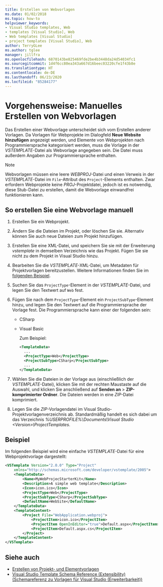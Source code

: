 ```yaml
---
title: Erstellen von Webvorlagen
ms.date: 01/02/2018
ms.topic: how-to
helpviewer_keywords:
- Visual Studio templates, Web
- templates [Visual Studio], Web
- Web templates [Visual Studio]
- project templates [Visual Studio], Web
author: TerryGLee
ms.author: tglee
manager: jillfra
ms.openlocfilehash: 6870143be825469fde2be4b3448da24d54034fc1
ms.sourcegitcommit: 1d4f6cc80ea343a667d16beec03220cfe1f43b8e
ms.translationtype: HT
ms.contentlocale: de-DE
ms.lasthandoff: 06/23/2020
ms.locfileid: "85284177"
---
```

# <a name="how-to-manually-create-web-templates"></a>Vorgehensweise: Manuelles Erstellen von Webvorlagen

Das Erstellen einer Webvorlage unterscheidet sich vom Erstellen anderer Vorlagen. Da Vorlagen für Webprojekte im Dialogfeld **Neue Website hinzufügen** angezeigt werden, und Elemente von Webprojekten nach Programmiersprache kategorisiert werden, muss die Vorlage in der *VSTEMPLATE*-Datei als Webvorlage angegeben sein. Die Datei muss außerdem Angaben zur Programmiersprache enthalten.

> [!NOTE]
> Webvorlagen müssen eine leere *WEBPROJ*-Datei und einen Verweis in der *VSTEMPLATE*-Datei im `File`-Attribut des `Project`-Elements enthalten. Zwar erfordern Webprojekte keine *PROJ*-Projektdatei, jedoch ist es notwendig, diese Stub-Datei zu erstellen, damit die Webvorlage einwandfrei funktionieren kann.

## <a name="to-manually-create-a-web-template"></a>So erstellen Sie eine Webvorlage manuell

1. Erstellen Sie ein Webprojekt.

2. Ändern Sie die Dateien im Projekt, oder löschen Sie sie. Alternativ können Sie auch neue Dateien zum Projekt hinzufügen.

3. Erstellen Sie eine XML-Datei, und speichern Sie sie mit der Erweiterung *vstemplate* in demselben Verzeichnis wie das Projekt. Fügen Sie sie nicht zu dem Projekt in Visual Studio hinzu.

4. Bearbeiten Sie die *VSTEMPLATE*-XML-Datei, um Metadaten für Projektvorlagen bereitzustellen. Weitere Informationen finden Sie im [folgenden Beispiel](#example).

5. Suchen Sie das `ProjectType`-Element in der *VSTEMPLATE*-Datei, und legen Sie den Textwert auf `Web` fest.

6. Fügen Sie nach dem `ProjectType`-Element ein `ProjectSubType`-Element hinzu, und legen Sie den Textwert auf die Programmiersprache der Vorlage fest. Die Programmiersprache kann einer der folgenden sein:

   - CSharp
   - Visual Basic

     Zum Beispiel:

     ```xml
     <TemplateData>
       ...
       <ProjectType>Web</ProjectType>
       <ProjectSubType>CSharp</ProjectSubType>
       ...
     </TemplateData>
     ```

7. Wählen Sie die Dateien in der Vorlage aus (einschließlich der *VSTEMPLATE*-Datei), klicken Sie mit der rechten Maustaste auf die Auswahl, und klicken Sie anschließend auf **Senden an** > **ZIP-komprimierter Ordner**. Die Dateien werden in eine *ZIP*-Datei komprimiert.

8. Legen Sie die *ZIP*-Vorlagendatei im Visual Studio-Projektvorlagenverzeichnis ab. Standardmäßig handelt es sich dabei um das Verzeichnis *%USERPROFILE%\Documents\Visual Studio \<Version\>\ProjectTemplates*.

## <a name="example"></a>Beispiel

Im folgenden Beispiel wird eine einfache *VSTEMPLATE*-Datei für eine Webprojektvorlage dargestellt:

```xml
<VSTemplate Version="2.0.0" Type="Project"
    xmlns="http://schemas.microsoft.com/developer/vstemplate/2005">
    <TemplateData>
        <Name>MyWebProjecStarterKit</Name>
        <Description>A simple web template</Description>
        <Icon>icon.ico</Icon>
        <ProjectType>Web</ProjectType>
        <ProjectSubType>CSharp</ProjectSubType>
        <DefaultName>WebSite</DefaultName>
    </TemplateData>
    <TemplateContent>
        <Project File="WebApplication.webproj">
            <ProjectItem>icon.ico</ProjectItem>
            <ProjectItem OpenInEditor="true">Default.aspx</ProjectItem>
            <ProjectItem>Default.aspx.cs</ProjectItem>
        </Project>
    </TemplateContent>
</VSTemplate>
```

## <a name="see-also"></a>Siehe auch

- [Erstellen von Projekt- und Elementvorlagen](../ide/creating-project-and-item-templates.md)
- [Visual Studio Template Schema Reference (Extensibility) (Schemareferenz zu Vorlagen für Visual Studio (Erweiterbarkeit))](../extensibility/visual-studio-template-schema-reference.md)
